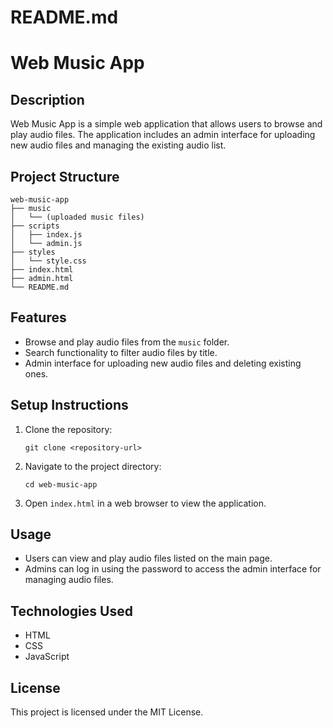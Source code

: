 # README.md

# Web Music App

## Description
Web Music App is a simple web application that allows users to browse and play audio files. The application includes an admin interface for uploading new audio files and managing the existing audio list.

## Project Structure
```
web-music-app
├── music
│   └── (uploaded music files)
├── scripts
│   ├── index.js
│   └── admin.js
├── styles
│   └── style.css
├── index.html
├── admin.html
└── README.md
```

## Features
- Browse and play audio files from the `music` folder.
- Search functionality to filter audio files by title.
- Admin interface for uploading new audio files and deleting existing ones.

## Setup Instructions
1. Clone the repository:
   ```
   git clone <repository-url>
   ```
2. Navigate to the project directory:
   ```
   cd web-music-app
   ```
3. Open `index.html` in a web browser to view the application.

## Usage
- Users can view and play audio files listed on the main page.
- Admins can log in using the password to access the admin interface for managing audio files.

## Technologies Used
- HTML
- CSS
- JavaScript

## License
This project is licensed under the MIT License.